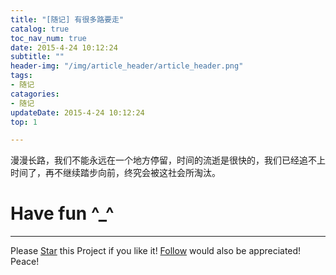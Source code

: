 ```yaml
---
title: "[随记] 有很多路要走"
catalog: true
toc_nav_num: true
date: 2015-4-24 10:12:24
subtitle: ""
header-img: "/img/article_header/article_header.png"
tags:
- 随记
catagories:
- 随记
updateDate: 2015-4-24 10:12:24
top: 1

---
```


漫漫长路，我们不能永远在一个地方停留，时间的流逝是很快的，我们已经追不上时间了，再不继续踏步向前，终究会被这社会所淘汰。

# Have fun ^_^ 
---
<!-- Place this tag in your head or just before your close body tag. -->
<script async defer src="https://buttons.github.io/buttons.js"></script>
<!-- Place this tag where you want the button to render. -->

Please <a class="github-button" href="https://github.com/tsangsi/hexo-theme-tsangsi" data-icon="octicon-star" aria-label="Star tsangsi/hexo-theme-tsangsi on GitHub">Star</a> this Project if you like it! <a class="github-button" href="https://github.com/tsangsi" aria-label="Follow @tsangsi on GitHub">Follow</a> would also be appreciated!
Peace!
